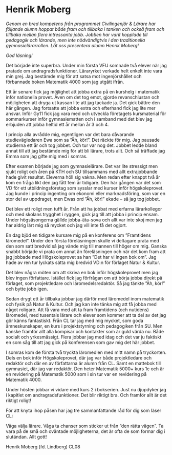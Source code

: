 # Henrik Moberg

_Genom en bred kompetens från programmet Civilingenjör & Lärare har följande alumn hoppat både fram och tillbaka i tanken och också fram och tillbaka mellan flera intressanta jobb. Jobben har varit kopplade till pedagogik och lärande, men inte nödvändigtvis i den traditionella gymnasielärarrollen. Låt oss presentera alumn Henrik Moberg!_

_God läsning!_

Det började inte superbra. Under min första VFU somnade två elever när jag pratade om andragradsfunktioner. Läraryrket verkade helt enkelt inte vara min grej. Jag bestämde mig för att satsa mot ingenjörshållet och förbannade boken Matematik 4000 som jag utgått ifrån.

Ett år senare fick jag möjlighet att jobba extra på en kurshelg i matematik inför nationella provet. Även om det tog emot, gjorde revanschlustan och möjligheten att dryga ut kassan lite att jag tackade ja. Det gick bättre den här gången. Jag fortsatte att jobba extra och efterhand fick jag lite mer ansvar. Inför Gy11 fick jag vara med och utveckla företagets kursmaterial för sommarkurser inför gymnasiematten och i samband med det blev jag erbjuden att jobba heltid ett år mellan år 3 och 4.

I princip alla avrådde mig, egentligen var det bara dåvarande studievägledaren Ewa som sa ”Äh, kör!”. Det räckte för mig. Jag pausade studierna ett år och tog jobbet. Och tur var nog det. Jobbet ledde bland annat till att jag bestämde mig för att bli lärare, trots allt. Och så träffade jag Emma som jag gifte mig med i somras.

Efter examen började jag som gymnasielärare. Det var lite stressigt men sjukt roligt och åren på KTH och SU tillsammans med allt extrajobbande hade givit resultat. Eleverna höll sig vakna. Men redan efter knappt två år kom en fråga likt den jag fått fem år tidigare. Den här gången var det som VD för ett utbildningsföretag som sysslar med kurser inför högskoleprovet. Jag kunde i princip ingenting om ekonomi eller marknadsföring, som var en stor del av uppdraget, men Ewas ord ”Äh, kör!” ekade – så jag tog jobbet.

Det blev ett roligt men tufft år. Från att ha jobbat med erfarna lärarkollegor och med skolans trygghet i ryggen, gick jag till att jobba i princip ensam. Under högsäsongerna gällde jobba-äta-sova och allt var inte skoj men jag har aldrig lärt mig så mycket och jag vill inte få det ogjort.

En dag bjöd en tidigare kursare mig på en konferens om ”Framtidens läromedel”. Under den första föreläsningen skulle vi deltagare prata med den som satt bredvid så jag vände mig till mannen till höger om mig. Ganska snabbt började vi prata om annat än föreläsningen och när det kom fram att jag jobbade med Högskoleprovet sa han ”Det har vi ingen bok om”. Jag hade av ren tur lyckats sätta mig bredvid VD:n för förlaget Natur & Kultur.

Det blev några möten om att skriva en bok inför högskoleprovet men jag blev ingen författare. Istället fick jag förfrågan om att börja jobba direkt på förlaget, som projektledare och läromedelsredaktör. Så jag tänkte ”Äh, kör!” och bytte jobb igen.

Sedan drygt ett år tillbaka jobbar jag därför med läromedel inom matematik och fysik på Natur & Kultur. Och jag kan inte tänka mig att få jobba med något roligare. Att få vara med att ta fram framtidens (och nutidens) läromedel, med tusentals lärare och elever som kommer att ta del av det jag gör känns fantastiskt. Från CL tar jag med mig mycket, som goda ämneskunskaper, en kurs i projektstyrning och pedagogiken från SU. Men kanske framför allt alla kompisar och kontakter som är guld värda nu. Både socialt och yrkesmässigt. Flera jobbar jag med idag och det var ju faktiskt en som såg till att jag gick på konferensen som gav mig det här jobbet.

I somras kom de första två tryckta läromedlen med mitt namn på tryckorten. Dels en bok inför Högskoleprovet, där jag var både projektledare och redaktör och där en av författarna är alumn från CL. Samt en mattebok till gymnasiet, där jag var redaktör. Den heter Matematik 5000+ kurs 1c och är en revidering på Matematik 5000 som i sin tur var en revidering på Matematik 4000.

Under hösten jobbar vi vidare med kurs 2 i bokserien. Just nu djupdyker jag i kapitlet om andragradsfunktioner. Det blir riktigt bra. Och framför allt är det riktigt roligt!

För att knyta ihop påsen har jag tre sammanfattande råd för dig som läser CL:

Våga välja lärare.
Våga ta chanser som sticker ut från ”den rätta vägen”.
Ta vara på de små och oväntade möjligheterna, det är ofta de som formar dig i slutändan.
Allt gott!

Henrik Moberg (fd. Lindberg)
CL08

